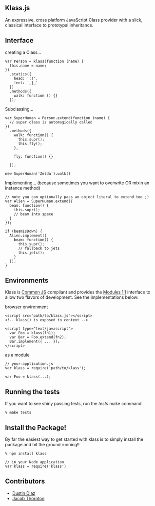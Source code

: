 Klass.js
--------
An expressive, cross platform JavaScript Class provider with a slick, classical interface to prototypal inheritance.

Interface
---------
creating a Class...

    var Person = klass(function (name) {
      this.name = name;
    })
      .statics({
        head: ':)',
        feet: '_|_'
      })
      .methods({
        walk: function () {}
      });

Subclassing...

    var SuperHuman = Person.extend(function (name) {
      // super class is automagically called
    })
      .methods({
        walk: function() {
          this.supr();
          this.fly();
        },

        fly: function() {}

      });

    new SuperHuman('Zelda').walk()

Implementing...
(because sometimes you want to overwrite OR mixin an instance method)

    // note you can optionally pass an object literal to extend too ;)
    var Alien = SuperHuman.extend({
      beam: function() {
        this.supr();
        // beam into space
      }
    });

    if (beamIsDown) {
      Alien.implement({
        beam: function() {
          this.supr();
          // fallback to jets
          this.jets();
        }
      });
    }

Environments
------------
Klass is [Common JS](http://commonjs.org) compliant and provides the [Modules 1.1](http://wiki.commonjs.org/wiki/Modules/1.1) interface to allow two flavors of development. See the implementations below:

browser environment

    <script src="path/to/klass.js"></script>
    <!-- klass() is exposed to context -->

    <script type="text/javascript">
      var Foo = klass(fn1);
      var Bar = Foo.extend(fn2);
      Bar.implement({ ... });
    </script>

as a module

    // your-application.js
    var klass = require('path/to/klass');

    var Foo = klass(...);

Running the tests
-----------------
If you want to see shiny passing tests, run the _tests_ make command

    % make tests

Install the Package!
--------------------
By far the easiest way to get started with klass is to simply install the package and hit the ground running!!

    % npm install klass

    // in your Node application
    var klass = require('klass')

Contributors
------------
  * [Dustin Diaz](https://github.com/polvero)
  * [Jacob Thornton](https://github.com/jacobthornton)
